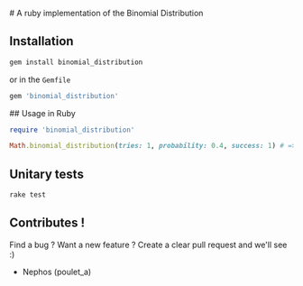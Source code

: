 # A ruby implementation of the Binomial Distribution

## Installation

```sh
gem install binomial_distribution
```

or in the ``Gemfile``

```ruby
gem 'binomial_distribution'
```


## Usage in Ruby

```ruby
require 'binomial_distribution'

Math.binomial_distribution(tries: 1, probability: 0.4, success: 1) # => 0.4
```


## Unitary tests

```sh
rake test
```


## Contributes !

Find a bug ? Want a new feature ?
Create a clear pull request and we'll see :)

- Nephos (poulet_a)
